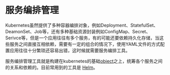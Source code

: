 # 服务编排管理

Kubernetes虽然提供了多种容器编排对象，例如Deployment、StatefulSet、DeamonSet、Job等，还有多种基础资源封装例如ConfigMap、Secret、Serivce等，但是一个应用往往有多个服务，有的可能还要依赖持久化存储，当这些服务之间直接互相依赖，需要有一定的组合的情况下，使用YAML文件的方式配置应用往往十分繁琐还容易出错，这时候就需要服务编排工具。

服务编排管理工具就是构建在kubernetes的基础[object](../../gai-nian-yu-yuan-li/objects.md)之上，统筹各个服务之间的关系和依赖的。目前常用到的工具是 [Helm](https://github.com/kubernetes/helm)。

